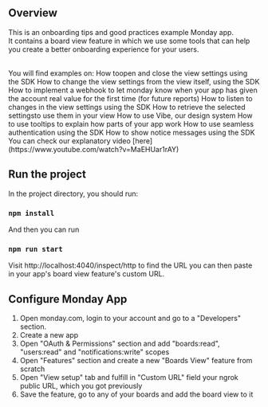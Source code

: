 ## Overview
This is an onboarding tips and good practices example Monday app. 
<br>It contains a board view feature in which we use some tools that can help you create a better onboarding experience for your users.

<br>         
You will find examples on:
How toopen and close the view settings using the SDK
How to change the view settings from the view itself, using the SDK 
How to implement a webhook to let monday know when your app has given the account real value for the first time (for future reports) 
How to listen to changes in the view settings using the SDK 
How to retrieve the selected settingsto use them in your view
How to use Vibe, our design system 
How to use tooltips to explain how parts of your app work 
How to use seamless authentication using the SDK 
How to show notice messages using the SDK 

<br>
You can check our explanatory video [here](https://www.youtube.com/watch?v=MaEHUar1rAY)

## Run the project

In the project directory, you should run:

### `npm install`

And then you can run

### `npm run start`

Visit http://localhost:4040/inspect/http to find the URL you can then paste in your app's board view feature's custom URL.

## Configure Monday App 

1. Open monday.com, login to your account and go to a "Developers" section.
2. Create a new app
3. Open "OAuth & Permissions" section and add "boards:read", "users:read" and "notifications:write" scopes
4. Open "Features" section and create a new "Boards View" feature from scratch
5. Open "View setup" tab and fulfill in "Custom URL" field your ngrok public URL, which you got previously
6. Save the feature, go to any of your boards and add the board view to it
